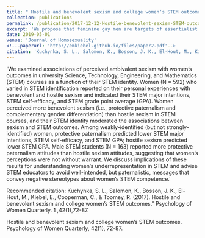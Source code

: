 ```yaml
---
title: " Hostile and benevolent sexism and college women’s STEM outcomes."
collection: publications
permalink: /publication/2017-12-12-Hostile-benevolent-sexism-STEM-outcomes-2
excerpt: 'We propose that feminine gay men are targets of essentialist beliefs that cast them as less natural and more entitative than masculine gay men, and that this pattern of low-naturalness/high-entitativity beliefs fuels increased sexual prejudice toward, and discomfort with, feminine gay men.'
date: 2019-05-01
venue: 'Journal of Homosexuality'
<!---paperurl: 'http://emkiebel.github.io/files/paper2.pdf'--> 
citation: 'Kuchynka, S. L., Salomon, K., Bosson, J. K., El-Hout, M., Kiebel, E., Cooperman, C., & Toomey, R. (2017). &quot;Hostile and benevolent sexism and college women’s STEM outcomes.&quot; <i>Psychology of Women Quarterly1</i>,42(1).'
---
```

'We examined associations of perceived ambivalent sexism with women’s outcomes in university Science, 
Technology, Engineering, and Mathematics (STEM) courses as a function of their STEM identity. Women 
(N = 592) who varied in STEM identification reported on their personal experiences with benevolent 
and hostile sexism and indicated their STEM major intentions, STEM self-efficacy, and STEM grade point 
average (GPA). Women perceived more benevolent sexism (i.e., protective paternalism and complementary 
gender differentiation) than hostile sexism in STEM courses, and their STEM identity moderated the 
associations between sexism and STEM outcomes. Among weakly-identified (but not strongly-identified)
women, protective paternalism predicted lower STEM major intentions, STEM self-efficacy, and STEM GPA; 
hostile sexism predicted lower STEM GPA. Male STEM students (N = 163) reported more protective paternalism 
attitudes than hostile sexism attitudes, suggesting that women’s perceptions were not without warrant. We 
discuss implications of these results for understanding women’s underrepresentation in STEM and advise STEM 
educators to avoid well-intended, but paternalistic, messages that convey negative stereotypes about women’s 
STEM competence.'

<!--- [Download paper here](http://academicpages.github.io/files/paper1.pdf)--> 

Recommended citation: Kuchynka, S. L., Salomon, K., Bosson, J. K., El-Hout, M., Kiebel, E., Cooperman, C., & Toomey, R. (2017). Hostile and benevolent sexism and college women’s STEM outcomes." Psychology of Women Quarterly. 1</i> ,42(1),72-87.

 Hostile and benevolent sexism and college women’s STEM outcomes. Psychology of Women Quarterly, 42(1), 72-87.